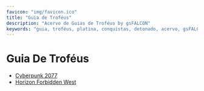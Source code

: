 ```yaml
---
favicon: "img/favicon.ico"
title: "Guia de Troféus"
description: "Acervo de Guias de Troféus by gsFALCON"
keywords: "guia, troféus, platina, conquistas, detonado, acervo, gsFALCON"
---
```

# Guia De Troféus

- [Cyberpunk 2077](/cyberpunk-2077.md)
- [Horizon Forbidden West](/horizon-forbidden-west.md)
